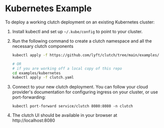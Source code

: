Kubernetes Example
===

To deploy a working clutch deployment on an existing Kubernetes cluster:

1. Install kubectl and set up `~/.kube/config` to point to your cluster.
1. Run the following command to create a clutch namespace and all the necessary clutch components

    ```bash
    kubectl apply -f https://github.com/lyft/clutch/tree/main/examples/kubernetes/clutch.yaml
    
    # OR
    # if you are working off a local copy of this repo
    cd examples/kubernetes
    kubectl apply -f clutch.yaml
    ```
1. Connect to your new clutch deployment. You can follow your cloud provider's documentation for configuring ingress on your cluster, or use port-forwarding: 
    ```
    kubectl port-forward service/clutch 8080:8080 -n clutch
    ```
1. The clutch UI should be available in your browser at http://localhost:8080
